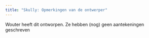 ```yaml
---
title: "Skully: Opmerkingen van de ontwerper"
---
```


<Fixme>Wouter heeft dit ontworpen. Ze hebben (nog) geen aantekeningen geschreven</Fixme>

